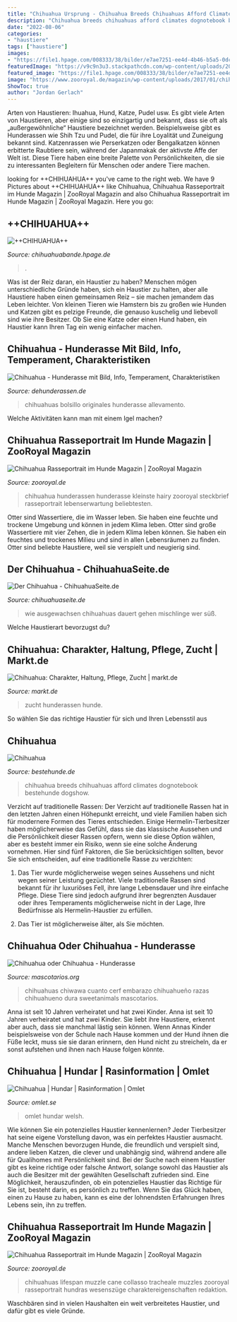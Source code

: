 ```yaml
---
title: "Chihuahua Ursprung - Chihuahua Breeds Chihuahuas Afford Climates Dognotebook Bestehunde Dogshow"
description: "Chihuahua breeds chihuahuas afford climates dognotebook bestehunde dogshow"
date: "2022-08-06"
categories:
- "haustiere"
tags: ["haustiere"]
images:
- "https://file1.hpage.com/008333/38/bilder/e7ae7251-ee4d-4b46-b5a5-0dc2a8108001.jpg"
featuredImage: "https://v9c9n3u3.stackpathcdn.com/wp-content/uploads/2013/12/Chihuahua-Hund.jpg"
featured_image: "https://file1.hpage.com/008333/38/bilder/e7ae7251-ee4d-4b46-b5a5-0dc2a8108001.jpg"
image: "https://www.zooroyal.de/magazin/wp-content/uploads/2017/01/chihuahua-700x525.jpg"
ShowToc: true
author: "Jordan Gerlach"
---
```



Arten von Haustieren: Ihuahua, Hund, Katze, Pudel usw.
Es gibt viele Arten von Haustieren, aber einige sind so einzigartig und bekannt, dass sie oft als „außergewöhnliche“ Haustiere bezeichnet werden. Beispielsweise gibt es Hunderassen wie Shih Tzu und Pudel, die für ihre Loyalität und Zuneigung bekannt sind. Katzenrassen wie Perserkatzen oder Bengalkatzen können erbitterte Raubtiere sein, während der Japanmakak der aktivste Affe der Welt ist. Diese Tiere haben eine breite Palette von Persönlichkeiten, die sie zu interessanten Begleitern für Menschen oder andere Tiere machen.

	

		
looking for ++CHIHUAHUA++ you've came to the right web. We have 9 Pictures about ++CHIHUAHUA++ like Chihuahua, Chihuahua Rasseportrait im Hunde Magazin | ZooRoyal Magazin and also Chihuahua Rasseportrait im Hunde Magazin | ZooRoyal Magazin. Here you go:
		
    
## ++CHIHUAHUA++

<img loading=lazy src="https://file1.hpage.com/008333/38/bilder/e7ae7251-ee4d-4b46-b5a5-0dc2a8108001.jpg" onerror="this.onerror=null;this.src='https://tse2.mm.bing.net/th?id=OIP.ivlCcRD5gNgKTBP1KSlctAHaE7&amp;pid=15.1';" alt="++CHIHUAHUA++">

_Source: chihuahuabande.hpage.de_

>. 

	

Was ist der Reiz daran, ein Haustier zu haben?
Menschen mögen unterschiedliche Gründe haben, sich ein Haustier zu halten, aber alle Haustiere haben einen gemeinsamen Reiz – sie machen jemandem das Leben leichter. Von kleinen Tieren wie Hamstern bis zu großen wie Hunden und Katzen gibt es pelzige Freunde, die genauso kuschelig und liebevoll sind wie ihre Besitzer. Ob Sie eine Katze oder einen Hund haben, ein Haustier kann Ihren Tag ein wenig einfacher machen.

    
## Chihuahua - Hunderasse Mit Bild, Info, Temperament, Charakteristiken

<img loading=lazy src="https://www.dehunderassen.de/uploads/thumbs/720x568-resize/dog/853/chihuahua-13326.jpg" onerror="this.onerror=null;this.src='https://tse2.mm.bing.net/th?id=OIP.WRNXZ0QNSL_f9V3O6MwyMAHaE7&amp;pid=15.1';" alt="Chihuahua - Hunderasse mit Bild, Info, Temperament, Charakteristiken">

_Source: dehunderassen.de_

>chihuahuas bolsillo originales hunderasse allevamento. 

	

Welche Aktivitäten kann man mit einem Igel machen?

    
## Chihuahua Rasseportrait Im Hunde Magazin | ZooRoyal Magazin

<img loading=lazy src="https://www.zooroyal.de/magazin/wp-content/uploads/2017/01/chihuahua-hunderassen-760x560.jpg" onerror="this.onerror=null;this.src='https://tse3.mm.bing.net/th?id=OIP.Gkhpu44DFxnsmTyhGvx-wQHaFd&amp;pid=15.1';" alt="Chihuahua Rasseportrait im Hunde Magazin | ZooRoyal Magazin">

_Source: zooroyal.de_

>chihuahua hunderassen hunderasse kleinste hairy zooroyal steckbrief rasseportrait lebenserwartung beliebtesten. 

	

Otter sind Wassertiere, die im Wasser leben. Sie haben eine feuchte und trockene Umgebung und können in jedem Klima leben.
Otter sind große Wassertiere mit vier Zehen, die in jedem Klima leben können. Sie haben ein feuchtes und trockenes Milieu und sind in allen Lebensräumen zu finden. Otter sind beliebte Haustiere, weil sie verspielt und neugierig sind.

    
## Der Chihuahua - ChihuahuaSeite.de

<img loading=lazy src="https://v9c9n3u3.stackpathcdn.com/wp-content/uploads/2013/12/Chihuahua-Hund.jpg" onerror="this.onerror=null;this.src='https://tse3.mm.bing.net/th?id=OIP.5DkvW8AwPrFgwmOw6-sfkAHaE7&amp;pid=15.1';" alt="Der Chihuahua - ChihuahuaSeite.de">

_Source: chihuahuaseite.de_

>wie ausgewachsen chihuahuas dauert gehen mischlinge wer süß. 

	

Welche Haustierart bevorzugst du?

    
## Chihuahua: Charakter, Haltung, Pflege, Zucht | Markt.de

<img loading=lazy src="https://bilder.markt.de/images/cms/hunde/chihuaha5.jpg" onerror="this.onerror=null;this.src='https://tse1.mm.bing.net/th?id=OIP.DYMlMaeMt-o7qTfYd1cHBAHaE6&amp;pid=15.1';" alt="Chihuahua: Charakter, Haltung, Pflege, Zucht | markt.de">

_Source: markt.de_

>zucht hunderassen hunde. 

	

So wählen Sie das richtige Haustier für sich und Ihren Lebensstil aus

    
## Chihuahua

<img loading=lazy src="https://bestehunde.de/wp-content/uploads/2013/10/Chihuahua-47225551.jpg" onerror="this.onerror=null;this.src='https://tse3.mm.bing.net/th?id=OIP.krFOOjRfu0z11XFwKUI5iwHaFH&amp;pid=15.1';" alt="Chihuahua">

_Source: bestehunde.de_

>chihuahua breeds chihuahuas afford climates dognotebook bestehunde dogshow. 

	

Verzicht auf traditionelle Rassen:
Der Verzicht auf traditionelle Rassen hat in den letzten Jahren einen Höhepunkt erreicht, und viele Familien haben sich für modernere Formen des Tieres entschieden. Einige Hermelin-Tierbesitzer haben möglicherweise das Gefühl, dass sie das klassische Aussehen und die Persönlichkeit dieser Rassen opfern, wenn sie diese Option wählen, aber es besteht immer ein Risiko, wenn sie eine solche Änderung vornehmen. Hier sind fünf Faktoren, die Sie berücksichtigen sollten, bevor Sie sich entscheiden, auf eine traditionelle Rasse zu verzichten:
1. Das Tier wurde möglicherweise wegen seines Aussehens und nicht wegen seiner Leistung gezüchtet. Viele traditionelle Rassen sind bekannt für ihr luxuriöses Fell, ihre lange Lebensdauer und ihre einfache Pflege. Diese Tiere sind jedoch aufgrund ihrer begrenzten Ausdauer oder ihres Temperaments möglicherweise nicht in der Lage, Ihre Bedürfnisse als Hermelin-Haustier zu erfüllen.

2. Das Tier ist möglicherweise älter, als Sie möchten.

    
## Chihuahua Oder Chihuahua - Hunderasse

<img loading=lazy src="https://www.mascotarios.org/wp-content/uploads/2011/09/Chiuauacabezadevenado.jpg" onerror="this.onerror=null;this.src='https://tse1.mm.bing.net/th?id=OIP.8Tjg3AZaAvlqnnRW-gf12QHaIQ&amp;pid=15.1';" alt="Chihuahua oder Chihuahua - Hunderasse">

_Source: mascotarios.org_

>chihuahuas chiwawa cuanto cerf embarazo chihuahueño razas chihuahueno dura sweetanimals mascotarios. 

	

Anna ist seit 10 Jahren verheiratet und hat zwei Kinder.
Anna ist seit 10 Jahren verheiratet und hat zwei Kinder. Sie liebt ihre Haustiere, erkennt aber auch, dass sie manchmal lästig sein können. Wenn Annas Kinder beispielsweise von der Schule nach Hause kommen und der Hund ihnen die Füße leckt, muss sie sie daran erinnern, den Hund nicht zu streicheln, da er sonst aufstehen und ihnen nach Hause folgen könnte.

    
## Chihuahua | Hundar | Rasinformation | Omlet

<img loading=lazy src="https://content.omlet.co.uk/images/cache/518/768/Dog-Chihuahua-A_beautiful_young_adult_Chihuahua_with_a_long,_soft_coat.jpg" onerror="this.onerror=null;this.src='https://tse3.mm.bing.net/th?id=OIP.tKyL_iXYE5WfrCZOCV-ftQHaK-&amp;pid=15.1';" alt="Chihuahua | Hundar | Rasinformation | Omlet">

_Source: omlet.se_

>omlet hundar welsh. 

	

Wie können Sie ein potenzielles Haustier kennenlernen?
Jeder Tierbesitzer hat seine eigene Vorstellung davon, was ein perfektes Haustier ausmacht. Manche Menschen bevorzugen Hunde, die freundlich und verspielt sind, andere lieben Katzen, die clever und unabhängig sind, während andere alle für Qualihomes mit Persönlichkeit sind.
Bei der Suche nach einem Haustier gibt es keine richtige oder falsche Antwort, solange sowohl das Haustier als auch die Besitzer mit der gewählten Gesellschaft zufrieden sind. Eine Möglichkeit, herauszufinden, ob ein potenzielles Haustier das Richtige für Sie ist, besteht darin, es persönlich zu treffen. Wenn Sie das Glück haben, einen zu Hause zu haben, kann es eine der lohnendsten Erfahrungen Ihres Lebens sein, ihn zu treffen.

    
## Chihuahua Rasseportrait Im Hunde Magazin | ZooRoyal Magazin

<img loading=lazy src="https://www.zooroyal.de/magazin/wp-content/uploads/2017/01/chihuahua-700x525.jpg" onerror="this.onerror=null;this.src='https://tse3.mm.bing.net/th?id=OIP.RFNUXIOEmGq8rIHddYWztAHaFj&amp;pid=15.1';" alt="Chihuahua Rasseportrait im Hunde Magazin | ZooRoyal Magazin">

_Source: zooroyal.de_

>chihuahuas lifespan muzzle cane collasso tracheale muzzles zooroyal rasseportrait hundras wesenszüge charaktereigenschaften redaktion. 

	

Waschbären sind in vielen Haushalten ein weit verbreitetes Haustier, und dafür gibt es viele Gründe.

